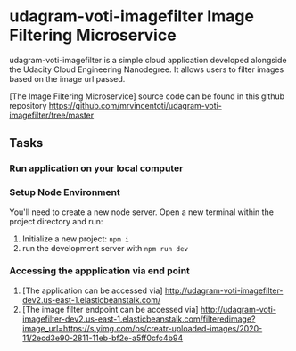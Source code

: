 # udagram-voti-imagefilter Image Filtering Microservice

udagram-voti-imagefilter is a simple cloud application developed alongside the Udacity Cloud Engineering Nanodegree. It allows users to filter images based on the image url passed.

[The Image Filtering Microservice] source code can be found in this github repository https://github.com/mrvincentoti/udagram-voti-imagefilter/tree/master

## Tasks

### Run application on your local computer

### Setup Node Environment

You'll need to create a new node server. Open a new terminal within the project directory and run:

1. Initialize a new project: `npm i`
2. run the development server with `npm run dev`

### Accessing the appplication via end point

1. [The application can be accessed via] http://udagram-voti-imagefilter-dev2.us-east-1.elasticbeanstalk.com/
2. [The image filter endpoint can be accessed via] http://udagram-voti-imagefilter-dev2.us-east-1.elasticbeanstalk.com/filteredimage?image_url=https://s.yimg.com/os/creatr-uploaded-images/2020-11/2ecd3e90-2811-11eb-bf2e-a5ff0cfc4b94

